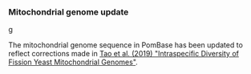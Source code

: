 ### Mitochondrial genome update
g
<!-- newsfeed_thumbnail: mitogenome.png -->

The mitochondrial genome sequence in PomBase has been updated to
reflect corrections made in [Tao et al. (2019) "Intraspecific
Diversity of Fission Yeast Mitochondrial
Genomes"](https://www.ncbi.nlm.nih.gov/pubmed/31364709).

